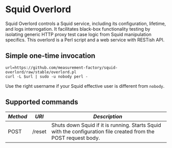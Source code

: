 # Squid Overlord

Squid Overlord controls a Squid service, including its configuration,
lifetime, and logs interrogation. It facilitates black-box functionality
testing by isolating generic HTTP proxy test case logic from Squid
manipulation specifics. This overlord is a Perl script and a web service
with RESTish API.

## Simple one-time invocation

    url=https://github.com/measurement-factory/squid-overlord/raw/stable/overlord.pl
    curl -L $url | sudo -u nobody perl -

Use the right username if your Squid effective user is different from `nobody`.

## Supported commands

*Method* | *URI* | *Description*
--- | --- | ---
POST | /reset | Shuts down Squid if it is running. Starts Squid with the configuration file created from the POST request body.
